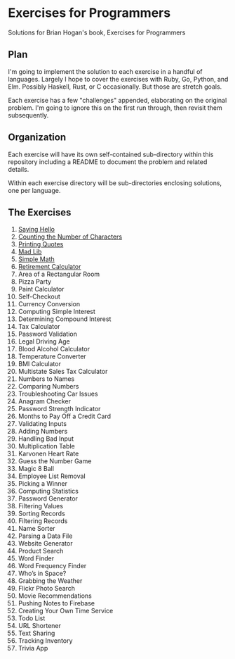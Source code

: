# Exercises for Programmers
Solutions for Brian Hogan's book, Exercises for Programmers

## Plan

I'm going to implement the solution to each exercise in a handful of languages.
Largely I hope to cover the exercises with Ruby, Go, Python, and Elm. Possibly
Haskell, Rust, or C occasionally. But those are stretch goals.

Each exercise has a few "challenges" appended, elaborating on the original
problem. I'm going to ignore this on the first run through, then revisit them
subsequently.

## Organization

Each exercise will have its own self-contained sub-directory within this
repository including a README to document the problem and related details.

Within each exercise directory will be sub-directories enclosing solutions, one
per language.

## The Exercises

 1. [Saying Hello](01-saying-hello/)
 2. [Counting the Number of Characters](02-counting-the-number-of-characters/)
 3. [Printing Quotes](03-printing-quotes/)
 4. [Mad Lib](04-mad-lib/)
 5. [Simple Math](05-simple-math/)
 6. [Retirement Calculator](06-retirement-calculator/)
 7. Area of a Rectangular Room
 8. Pizza Party
 9. Paint Calculator
 10. Self-Checkout
 11. Currency Conversion
 12. Computing Simple Interest
 13. Determining Compound Interest
 14. Tax Calculator
 15. Password Validation
 16. Legal Driving Age
 17. Blood Alcohol Calculator
 18. Temperature Converter
 19. BMI Calculator
 20. Multistate Sales Tax Calculator
 21. Numbers to Names
 22. Comparing Numbers
 23. Troubleshooting Car Issues
 24. Anagram Checker
 25. Password Strength Indicator
 26. Months to Pay Off a Credit Card
 27. Validating Inputs
 28. Adding Numbers
 29. Handling Bad Input
 30. Multiplication Table
 31. Karvonen Heart Rate
 32. Guess the Number Game
 33. Magic 8 Ball
 34. Employee List Removal
 35. Picking a Winner
 36. Computing Statistics
 37. Password Generator
 38. Filtering Values
 39. Sorting Records
 40. Filtering Records
 41. Name Sorter
 42. Parsing a Data File
 43. Website Generator
 44. Product Search
 45. Word Finder
 46. Word Frequency Finder
 47. Who’s in Space?
 48. Grabbing the Weather
 49. Flickr Photo Search
 50. Movie Recommendations
 51. Pushing Notes to Firebase
 52. Creating Your Own Time Service
 53. Todo List
 54. URL Shortener
 55. Text Sharing
 56. Tracking Inventory
 57. Trivia App
